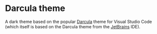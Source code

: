 # Darcula theme

A dark theme based on the popular [Darcula](https://github.com/rokoroku/vscode-theme-darcula) theme for Visual Studio Code (which itself is based on the Darcula theme from the [JetBrains](https://www.jetbrains.com/) IDE).
